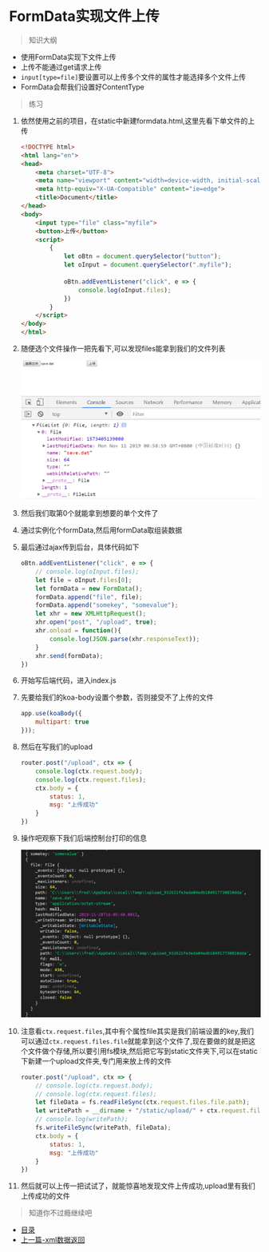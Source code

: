 # FormData实现文件上传

> 知识大纲
* 使用FormData实现下文件上传
* 上传不能通过get请求上传
* `input[type=file]`要设置可以上传多个文件的属性才能选择多个文件上传
* FormData会帮我们设置好ContentType

> 练习
1. 依然使用之前的项目，在static中新建formdata.html,这里先看下单文件的上传
    ```html
    <!DOCTYPE html>
    <html lang="en">
    <head>
        <meta charset="UTF-8">
        <meta name="viewport" content="width=device-width, initial-scale=1.0">
        <meta http-equiv="X-UA-Compatible" content="ie=edge">
        <title>Document</title>
    </head>
    <body>
        <input type="file" class="myfile">
        <button>上传</button>
        <script>
            {
                let oBtn = document.querySelector("button");
                let oInput = document.querySelector(".myfile");

                oBtn.addEventListener("click", e => {
                    console.log(oInput.files);
                })
            }
        </script>
    </body>
    </html>
    ```
2. 随便选个文件操作一把先看下,可以发现files能拿到我们的文件列表  

    ![](./images/files.jpg)

3. 然后我们取第0个就能拿到想要的单个文件了
4. 通过实例化个formData,然后用formData取组装数据
5. 最后通过ajax传到后台，具体代码如下
    ```js
    oBtn.addEventListener("click", e => {
        // console.log(oInput.files);
        let file = oInput.files[0];
        let formData = new FormData();
        formData.append("file", file);
        formData.append("somekey", "somevalue");
        let xhr = new XMLHttpRequest();
        xhr.open("post", "/upload", true);
        xhr.onload = function(){
            console.log(JSON.parse(xhr.responseText));
        }
        xhr.send(formData);
    })    
    ```
6. 开始写后端代码，进入index.js
7. 先要给我们的koa-body设置个参数，否则接受不了上传的文件  
    ```js
    app.use(koaBody({
        multipart: true
    }));
    ```
8. 然后在写我们的upload
    ```js
    router.post("/upload", ctx => {
        console.log(ctx.request.body);
        console.log(ctx.request.files);
        ctx.body = {
            status: 1,
            msg: "上传成功"
        }
    })
    ```    
9. 操作吧观察下我们后端控制台打印的信息

    ![](./images/后端接受的信息.jpg)

10. 注意看`ctx.request.files`,其中有个属性file其实是我们前端设置的key,我们可以通过`ctx.request.files.file`就能拿到这个文件了,现在要做的就是把这个文件做个存储,所以要引用fs模块,然后把它写到static文件夹下,可以在static下新建一个upload文件夹,专门用来放上传的文件 
    ```js
    router.post("/upload", ctx => {
        // console.log(ctx.request.body);
        // console.log(ctx.request.files);
        let fileData = fs.readFileSync(ctx.request.files.file.path);
        let writePath = __dirname + "/static/upload/" + ctx.request.files.file.name
        // console.log(writePath);
        fs.writeFileSync(writePath, fileData);
        ctx.body = {
            status: 1,
            msg: "上传成功"
        }
    })
    ```
11. 然后就可以上传一把试试了，就能惊喜地发现文件上传成功,upload里有我们上传成功的文件

> 知道你不过瘾继续吧
* [目录](../../README.md)
* [上一篇-xml数据返回](../day-16/xml数据返回.md)
